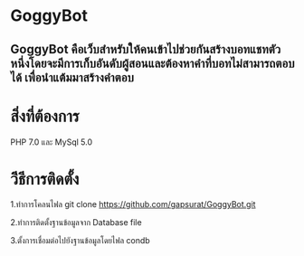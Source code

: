 # GoggyBot
GoggyBot คือเว็บสำหรับให้คนเข้าไปช่วยกันสร้างบอทแชทตัวหนึ่งโดยจะมีการเก็บอันดับผู้สอนและต้องหาคำที่บอทไม่สามารถตอบได้
เพื่อนำแต้มมาสร้างคำตอบ
-----------------------------------------------------

# สิ่งที่ต้องการ

PHP 7.0 และ MySql 5.0

# วิีธีการติดตั้ง

1.ทำการโคลนไฟล git clone https://github.com/gapsurat/GoggyBot.git

2.ทำการติดตั้งฐานข้อมูลจาก Database file

3.ตั้งการเชื่อมต่อไปยังฐานข้อมูลโดยไฟล condb

